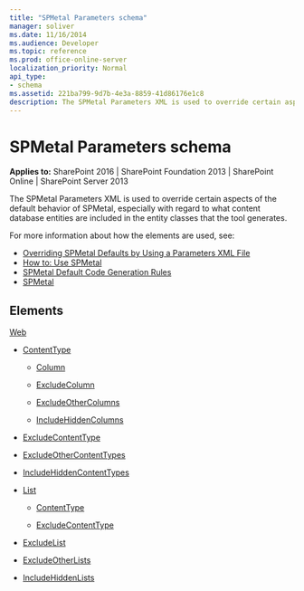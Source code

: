 ```yaml
---
title: "SPMetal Parameters schema"
manager: soliver
ms.date: 11/16/2014
ms.audience: Developer
ms.topic: reference
ms.prod: office-online-server
localization_priority: Normal
api_type:
- schema
ms.assetid: 221ba799-9d7b-4e3a-8859-41d86176e1c8
description: The SPMetal Parameters XML is used to override certain aspects of the default behavior of SPMetal, especially with regard to what content database entities are included in the entity classes that the tool generates.
---
```


# SPMetal Parameters schema

**Applies to:** SharePoint 2016 | SharePoint Foundation 2013 | SharePoint Online | SharePoint Server 2013
  
The SPMetal Parameters XML is used to override certain aspects of the default behavior of SPMetal, especially with regard to what content database entities are included in the entity classes that the tool generates. 

For more information about how the elements are used, see:

- [Overriding SPMetal Defaults by Using a Parameters XML File](https://msdn.microsoft.com/library/209359b2-bd46-47b6-837d-3c0c2005cb19%28Office.15%29.aspx)
- [How to: Use SPMetal](https://msdn.microsoft.com/library/bfeb17f4-9cee-4008-bfb4-8e22e3acae1c%28Office.15%29.aspx)
- [SPMetal Default Code Generation Rules](https://msdn.microsoft.com/library/873ac65e-425e-40f3-9ef6-753d3cda1436%28Office.15%29.aspx)
- [SPMetal](https://msdn.microsoft.com/library/bbb79c7c-a994-4ef9-9d43-8fc046dc508b%28Office.15%29.aspx)
  
## Elements

[Web](web-spmetal.md)
  
- [ContentType](contenttype-spmetal.md)
  
    - [Column](column-spmetal.md)
  
    - [ExcludeColumn](excludecolumn-spmetal.md)
  
    - [ExcludeOtherColumns](excludeothercolumns-spmetal.md)
  
    - [IncludeHiddenColumns](includehiddencolumns-spmetal.md)
  
- [ExcludeContentType](excludecontenttype-spmetal.md)
  
- [ExcludeOtherContentTypes](excludeothercontenttypes-spmetal.md)
  
- [IncludeHiddenContentTypes](includehiddencontenttypes-spmetal.md)
  
- [List](list-spmetal.md)
  
    - [ContentType](contenttype-spmetal.md)
  
    - [ExcludeContentType](excludecontenttype-spmetal.md)
  
- [ExcludeList](excludelist-spmetal.md)
  
- [ExcludeOtherLists](excludeotherlists-spmetal.md)
  
- [IncludeHiddenLists](includehiddenlists-spmetal.md)
  


